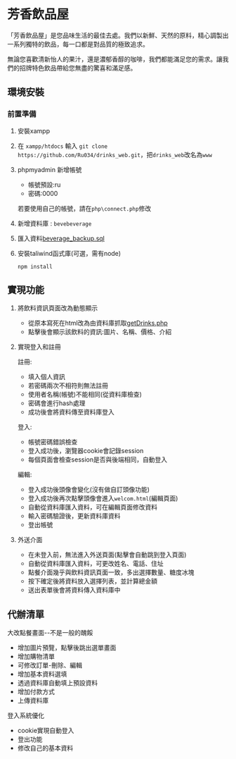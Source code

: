# 芳香飲品屋

「芳香飲品屋」是您品味生活的最佳去處。我們以新鮮、天然的原料，精心調製出一系列獨特的飲品，每一口都是對品質的極致追求。

無論您喜歡清新怡人的果汁，還是濃郁香醇的咖啡，我們都能滿足您的需求。讓我們的招牌特色飲品帶給您無盡的驚喜和滿足感。

## 環境安裝

### 前置準備

1. 安裝xampp

2. 在 `xampp/htdocs` 輸入 `git clone https://github.com/Ru034/drinks_web.git`，把`drinks_web`改名為`www`

3. phpmyadmin 新增帳號

   - 帳號預設:ru
   - 密碼:0000

   若要使用自己的帳號，請在`php\connect.php`修改

4. 新增資料庫 : `bevebeverage`

5. 匯入資料[beverage_backup.sql](https://github.com/Ru034/drinks_web/blob/main/beverage_backup.sql)

6. 安裝taliwind函式庫(可選，需有node)

   ```
   npm install
   ```



## 實現功能

1. 將飲料資訊頁面改為動態顯示

   * 從原本寫死在html改為由資料庫抓取[getDrinks.php](https://github.com/Ru034/drinks_web/blob/main/php/getDrinks.php)
   * 點擊後會顯示該飲料的資訊:圖片、名稱、價格、介紹

2. 實現登入和註冊

   註冊:

   * 填入個人資訊
   * 若密碼兩次不相符則無法註冊
   * 使用者名稱(帳號)不能相同(從資料庫檢查)
   * 密碼會進行hash處理
   * 成功後會將資料傳至資料庫登入

   登入:

   * 帳號密碼錯誤檢查
   * 登入成功後，瀏覽器cookie會記錄session
   * 每個頁面會檢查session是否與後端相同，自動登入

   編輯:

   - 登入成功後頭像會變化(沒有做自訂頭像功能)
   - 登入成功後再次點擊頭像會進入`welcom.html`(編輯頁面)
   - 自動從資料庫匯入資料，可在編輯頁面修改資料
   - 輸入密碼驗證後，更新資料庫資料
   - 登出帳號

3. 外送介面

   - 在未登入前，無法進入外送頁面(點擊會自動跳到登入頁面)
   - 自動從資料庫匯入資料，可更改姓名、電話、住址
   - 點餐介面幾乎與飲料資訊頁面一致，多出選擇數量、糖度冰塊
   - 按下確定後將資料放入選擇列表，並計算總金額
   - 送出表單後會將資料傳入資料庫中

   

## 代辦清單

大改點餐畫面--不是一般的醜餒

-  增加圖片預覽，點擊後跳出選單畫面
-  增加購物清單
-  可修改訂單-刪除、編輯
-  增加基本資料選填
-  透過資料庫自動填上預設資料
-  增加付款方式
-  上傳資料庫

登入系統優化

-  cookie實現自動登入
-  登出功能
-  修改自己的基本資料
